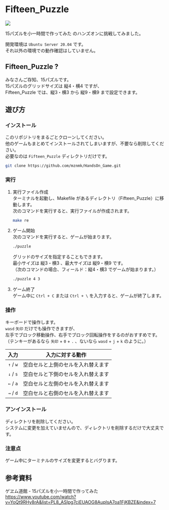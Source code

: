 # Fifteen_Puzzle


[![](https://img.youtube.com/vi/nXcbgF1EvMY/0.jpg)](https://www.youtube.com/watch?v=nXcbgF1EvMY)  


15パズルを小一時間で作ってみた のハンズオンに挑戦してみました。  

開発環境は `Ubuntu Server 20.04` です。  
それ以外の環境での動作確認はしていません。  


## Fifteen_Puzzle ?

みなさんご存知、15パズルです。  
15パズルのグリッドサイズは 縦4・横4 ですが、  
Fifteen_Puzzle では、縦3・横3 から 縦9・横9 まで設定できます。  


## 遊び方

### インストール

このリポジトリをまるごとクローンしてください。  
他のゲームもまとめてインストールされてしまいますが、不要なら削除してください。  
必要なのは `Fifteen_Puzzle` ディレクトリだけです。  
```sh
git clone https://github.com/mznmk/HandsOn_Game.git
```

### 実行

1. 実行ファイル作成  
	ターミナルを起動し、Makefile があるディレクトリ（Fifteen_Puzzle）に移動します。  
	次のコマンドを実行すると、実行ファイルが作成されます。  
	```sh
	make re
	```

2. ゲーム開始  
	次のコマンドを実行すると、ゲームが始まります。  
	```sh
	./puzzle
	```
	グリッドのサイズを指定することもできます。  
	最小サイズは 縦3・横3 、最大サイズは 縦9・横9 です。  
	（次のコマンドの場合、フィールド：縦4・横3 でゲームが始まります。）  
	```sh
	./puzzle 4 3
	```

3. ゲーム終了  
	ゲーム中に `Ctrl + C` または `Ctrl + \` を入力すると、ゲームが終了します。  

### 操作

キーボードで操作します。  
`wasd` `矢印` だけでも操作できますが、  
左手でブロック移動操作、右手でブロック回転操作をするのがおすすめです。  
（テンキーがあるなら `矢印` + `0` + `.` 、ないなら `wasd` + `j` + `k` のように。）  

|入力|入力に対する動作|
|:--------:|:--------------------------------:|
|`↑` / `w`|空白セルと上側のセルを入れ替えます|
|`↓` / `s`|空白セルと下側のセルを入れ替えます|
|`←` / `a`|空白セルと左側のセルを入れ替えます|
|`→` / `d`|空白セルと右側のセルを入れ替えます|

### アンインストール

ディレクトリを削除してください。  
システムに変更を加えていませんので、ディレクトリを削除するだけで大丈夫です。  

### 注意点

ゲーム中にターミナルのサイズを変更するとバグります。  


## 参考資料

ゲヱム道館 - 15パズルを小一時間で作ってみた  
https://www.youtube.com/watch?v=YoQt9RHy8rA&list=PL8_ASIpg7ciEUAOG8AuplsA7oa1FjKBZE&index=7  

